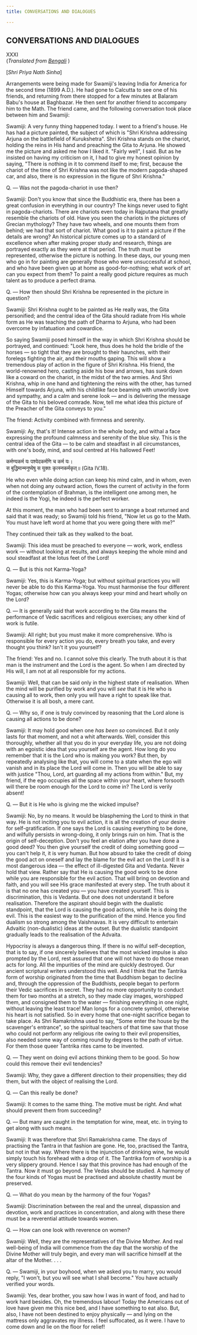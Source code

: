 ```yaml
---
title: CONVERSATIONS AND DIALOGUES

---
```





  

## CONVERSATIONS AND DIALOGUES

XXXI  
(*Translated from [Bengali](pns_b9_266_e7_31.pdf)* )

\[*Shri Priya Nath Sinha*\]

Arrangements were being made for Swamiji's leaving India for America for
the second time (1899 A.D.). He had gone to Calcutta to see one of his
friends, and returning from there stopped for a few minutes at Balaram
Babu's house at Baghbazar. He then sent for another friend to accompany
him to the Math. The friend came, and the following conversation took
place between him and Swamiji:

Swamiji: A very funny thing happened today. I went to a friend's house.
He has had a picture painted, the subject of which is "Shri Krishna
addressing Arjuna on the battlefield of Kurukshetra". Shri Krishna
stands on the chariot, holding the reins in His hand and preaching the
Gita to Arjuna. He showed me the picture and asked me how I liked it.
"Fairly well", I said. But as he insisted on having my criticism on it,
I had to give my honest opinion by saying, "There is nothing in it to
commend itself to me; first, because the chariot of the time of Shri
Krishna was not like the modern pagoda-shaped car, and also, there is no
expression in the figure of Shri Krishna."

Q. — Was not the pagoda-chariot in use then?

Swamiji: Don't you know that since the Buddhistic era, there has been a
great confusion in everything in our country? The kings never used to
fight in pagoda-chariots. There are chariots even today in Rajputana
that greatly resemble the chariots of old. Have you seen the chariots in
the pictures of Grecian mythology? They have two wheels, and one mounts
them from behind; we had that sort of chariot. What good is it to paint
a picture if the details are wrong? An historical picture comes up to a
standard of excellence when after making proper study and research,
things are portrayed exactly as they were at that period. The truth must
be represented, otherwise the picture is nothing. In these days, our
young men who go in for painting are generally those who were
unsuccessful at school, and who have been given up at home as
good-for-nothing; what work of art can you expect from them? To paint a
really good picture requires as much talent as to produce a perfect
drama.

Q. — How then should Shri Krishna be represented in the picture in
question?

Swamiji: Shri Krishna ought to be painted as He really was, the Gita
personified; and the central idea of the Gita should radiate from His
whole form as He was teaching the path of Dharma to Arjuna, who had been
overcome by infatuation and cowardice.

So saying Swamiji posed himself in the way in which Shri Krishna should
be portrayed, and continued: "Look here, thus does he hold the bridle of
the horses — so tight that they are brought to their haunches, with
their forelegs fighting the air, and their mouths gaping. This will show
a tremendous play of action in the figure of Shri Krishna. His friend,
the world-renowned hero, casting aside his bow and arrows, has sunk down
like a coward on the chariot, in the midst of the two armies. And Shri
Krishna, whip in one hand and tightening the reins with the other, has
turned Himself towards Arjuna, with his childlike face beaming with
unworldly love and sympathy, and a calm and serene look — and is
delivering the message of the Gita to his beloved comrade. Now, tell me
what idea this picture of the Preacher of the Gita conveys to you."

The friend: Activity combined with firmness and serenity.

Swamiji: Ay, that's it! Intense action in the whole body, and withal a
face expressing the profound calmness and serenity of the blue sky. This
is the central idea of the Gita — to be calm and steadfast in all
circumstances, with one's body, mind, and soul centred at His hallowed
Feet!

कर्मण्यकर्म यः पश्येदकर्मणि च कर्म यः।  
स बुद्धिमान्मनुष्येषु स युक्तः कृत्स्नकर्मकृत्॥    (Gita IV.18).

He who even while doing action can keep his mind calm, and in whom, even
when not doing any outward action, flows the current of activity in the
form of the contemplation of Brahman, is the intelligent one among men,
he indeed is the Yogi, he indeed is the perfect worker.

At this moment, the man who had been sent to arrange a boat returned and
said that it was ready; so Swamiji told his friend, "Now let us go to
the Math. You must have left word at home that you were going there with
me?"

They continued their talk as they walked to the boat.

Swamiji: This idea must be preached to everyone — work, work, endless
work — without looking at results, and always keeping the whole mind and
soul steadfast at the lotus feet of the Lord!

Q. — But is this not Karma-Yoga?

Swamiji: Yes, this is Karma-Yoga; but without spiritual practices you
will never be able to do this Karma-Yoga. You must harmonise the four
different Yogas; otherwise how can you always keep your mind and heart
wholly on the Lord?

Q. — It is generally said that work according to the Gita means the
performance of Vedic sacrifices and religious exercises; any other kind
of work is futile.

Swamiji: All right; but you must make it more comprehensive. Who is
responsible for every action you do, every breath you take, and every
thought you think? Isn't it you yourself?

The friend: Yes and no. I cannot solve this clearly. The truth about it
is that man is the instrument and the Lord is the agent. So when I am
directed by His will, I am not at all responsible for my actions.

Swamiji: Well, that can be said only in the highest state of
realisation. When the mind will be purified by work and you will *see*
that it is He who is causing all to work, then only you will have a
right to speak like that. Otherwise it is all bosh, a mere cant.

Q. — Why so, if one is truly convinced by reasoning that the Lord alone
is causing all actions to be done?

Swamiji: It may hold good when one *has been so* convinced. But it only
lasts for that moment, and not a whit afterwards. Well, consider this
thoroughly, whether all that you do in your everyday life, you are not
doing with an egoistic idea that you yourself are the agent. How long do
you remember that it is the Lord who is making you work? But then, by
repeatedly analysing like that, you will come to a state when the ego
will vanish and in its place the Lord will come in. Then you will be
able to say with justice "Thou, Lord, art guarding all my actions from
within." But, my friend, if the ego occupies all the space within your
heart, where forsooth will there be room enough for the Lord to come in?
The Lord is verily absent!

Q. — But it is He who is giving me the wicked impulse?

Swamiji: No, by no means. It would be blaspheming the Lord to think in
that way. He is not inciting you to evil action, it is all the creation
of your desire for self-gratification. If one says the Lord is causing
everything to be done, and wilfully persists in wrong-doing, it only
brings ruin on him. That is the origin of self-deception. Don't you feel
an elation after you have done a good deed? You then give yourself the
credit of doing something good — you can't help it, it is very human.
But how absurd to take the credit of doing the good act on oneself and
lay the blame for the evil act on the Lord! It is a most dangerous idea
— the effect of ill-digested Gita and Vedanta. Never hold that view.
Rather say that He is causing the good work to be done while you are
responsible for the evil action. That will bring on devotion and faith,
and you will see His grace manifested at every step. The truth about it
is that no one has created you — you have created yourself. This is
discrimination, this is Vedanta. But one does not understand it before
realisation. Therefore the aspirant should begin with the dualistic
standpoint, that the Lord is causing the good actions, while he is doing
the evil. This is the easiest way to the purification of the mind. Hence
you find dualism so strong among the Vaishnavas. It is very difficult to
entertain Advaitic (non-dualistic) ideas at the outset. But the
dualistic standpoint gradually leads to the realisation of the Advaita.

Hypocrisy is always a dangerous thing. If there is no wilful
self-deception, that is to say, if one sincerely believes that the most
wicked impulse is also prompted by the Lord, rest assured that one will
not have to do those mean acts for long. All the impurities of the mind
are quickly destroyed. Our ancient scriptural writers understood this
well. And I think that the Tantrika form of worship originated from the
time that Buddhism began to decline and, through the oppression of the
Buddhists, people began to perform their Vedic sacrifices in secret.
They had no more opportunity to conduct them for two months at a
stretch, so they made clay images, worshipped them, and consigned them
to the water — finishing everything in one night, without leaving the
least trace! Man longs for a concrete symbol, otherwise his heart is not
satisfied. So in every home that one-night sacrifice began to take
place. As Shri Ramakrishna used to say, "Some enter the house by the
scavenger's entrance", so the spiritual teachers of that time saw that
those who could not perform any religious rite owing to their evil
propensities, also needed some way of coming round by degrees to the
path of virtue. For them those queer Tantrika rites came to be invented.

Q. — They went on doing evil actions thinking them to be good. So how
could this remove their evil tendencies?

Swamiji: Why, they gave a different direction to their propensities;
they did them, but with the object of realising the Lord.

Q. — Can this really be done?

Swamiji: It comes to the same thing. The motive must be right. And what
should prevent them from succeeding?

Q. — But many are caught in the temptation for wine, meat, etc. in
trying to get along with such means.

Swamiji: It was therefore that Shri Ramakrishna came. The days of
practising the Tantra in that fashion are gone. He, too, practised the
Tantra, but not in that way. Where there is the injunction of drinking
wine, he would simply touch his forehead with a drop of it. The Tantrika
form of worship is a very slippery ground. Hence I say that this
province has had enough of the Tantra. Now it must go beyond. The Vedas
should be studied. A harmony of the four kinds of Yogas must be
practised and absolute chastity must be preserved.

Q. — What do you mean by the harmony of the four Yogas?

Swamiji: Discrimination between the real and the unreal, dispassion and
devotion, work and practices in concentration, and along with these
there must be a reverential attitude towards women.

Q. — How can one look with reverence on women?

Swamiji: Well, they are the representatives of the Divine Mother. And
real well-being of India will commence from the day that the worship of
the Divine Mother will truly begin, and every man will sacrifice himself
at the altar of the Mother. . . .

Q. — Swamiji, in your boyhood, when we asked you to marry, you would
reply, "I won't, but you will see what I shall become." You have
actually verified your words.

Swamiji: Yes, dear brother, you saw how I was in want of food, and had
to work hard besides. Oh, the tremendous labour! Today the Americans out
of love have given me this nice bed, and I have something to eat also.
But, also, I have not been destined to enjoy physically — and lying on
the mattress only aggravates my illness. I feel suffocated, as it were.
I have to come down and lie on the floor for relief!


